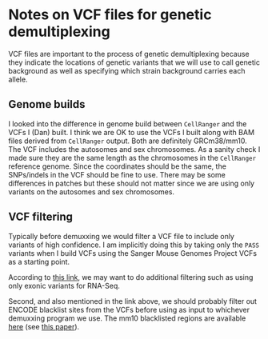# Notes on VCF files for genetic demultiplexing

VCF files are important to the process of genetic demultiplexing because they
indicate the locations of genetic variants that we will use to call
genetic background as well as specifying which strain background
carries each allele.

## Genome builds

I looked into the difference in genome build between `CellRanger` and 
the VCFs I (Dan) built. I think we are OK to use the VCFs I built along 
with BAM files derived from `CellRanger` output. Both are definitely GRCm38/mm10. 
The VCF includes the autosomes and sex chromosomes. As a sanity check I made
sure they are the same length as the chromosomes in the `CellRanger` reference 
genome. Since the coordinates should be the same, the SNPs/indels in the VCF 
should be fine to use. There may be some differences in patches but these 
should not matter since we are using only variants on the autosomes and sex 
chromosomes. 

## VCF filtering

Typically before demuxxing we would filter a VCF file to include only
variants of high confidence. I am implicitly doing this by taking only the `PASS`
variants when I build VCFs using the Sanger Mouse Genomes Project VCFs
as a starting point.

According to [this link](https://github.com/statgen/popscle/blob/5b12021120a6b466e5096a8b989f40dad922596a/tutorials/README_vcf.md),
we may want to do additional filtering such as using only exonic variants for
RNA-Seq.

Second, and also mentioned in the link above, we should probably filter out 
ENCODE blacklist sites from the VCFs before using as input to whichever 
demuxxing program we use. The mm10 blacklisted regions are available 
[here](https://github.com/Boyle-Lab/Blacklist/tree/master/lists) 
(see [this paper](https://www.nature.com/articles/s41598-019-45839-z)).
 